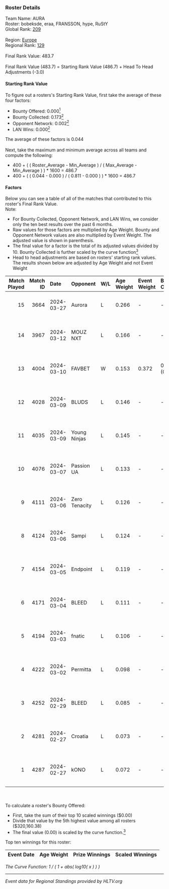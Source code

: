 ### Roster Details<br />
Team Name: AURA<br />
Roster: bobeksde, eraa, FRANSSON, hype, RuStY<br />
Global Rank: [209](../standings_global.md)<br />
<br />
Region: [Europe]( ../standings_europe.md)<br />
Regional Rank: [129]( ../standings_europe.md)<br />
<br />
Final Rank Value:  483.7<br />
<br />
Final Rank Value (483.7) = Starting Rank Value (486.7) + Head To Head Adjustments (-3.0)<br />

#### Starting Rank Value<br />
To figure out a rosters's Starting Rank Value, first take the average of these four factors:<br />
- Bounty Offered: 0.000[<sup>1</sup>](#table2)
- Bounty Collected: 0.173[<sup>2</sup>](#table1)
- Opponent Network: 0.002[<sup>2</sup>](#table1)
- LAN Wins: 0.000[<sup>2</sup>](#table1)

The average of these factors is 0.044<br />
<br />
Next, take the maximum and minimum average across all teams and compute the following:<br />
- 400 + ( ( Roster_Average - Min_Average ) / ( Max_Average - Min_Average ) ) * 1600 = 486.7
- 400 + ( ( 0.044 - 0.000 ) / ( 0.811 - 0.000 ) ) * 1600 = 486.7


#### Factors<br />
Below you can see a table of all of the matches that contributed to this roster's Final Rank Value.<br />
Note:<br />

- For Bounty Collected, Opponent Network, and LAN Wins, we consider only the ten best results over the past 6 months.
- Raw values for those factors are multiplied by Age Weight. Bounty and Opponent Network values are also multiplied by Event Weight. The adjusted value is shown in parenthesis.
- The final value for a factor is the total of its adjusted values divided by 10. Bounty Collected is further scaled by the curve function[<sup>3</sup>](#curveFunction)
- Head to head adjustments are based on rosters' starting rank values. The results shown below are adjusted by Age Weight and not Event Weight
<span id="table1"></span><br />


| Match Played | Match ID | Date       | Opponent      | W/L | Age Weight | Event Weight | Bounty Collected | Opponent Network | LAN Wins  | H2H Adj. | Roster                                 |
| -: | -: | :- | :- | :- | :- | :- | :- | :- | :- | -: | :- |
|           15 |     3664 | 2024-03-27 | Aurora        | L   | 0.266      | -            | -                | -                | -         |    -0.02 | bobeksde, eraa, FRANSSON, hype, RuStY  |
|           14 |     3967 | 2024-03-12 | MOUZ NXT      | L   | 0.166      | -            | -                | -                | -         |    -0.26 | bobeksde, eraa, Golden, Plopski, RuStY |
|           13 |     4004 | 2024-03-10 | FAVBET        | W   | 0.153      | 0.372        | 0.003 (0.000)    | 0.413 (0.024)    | 0 (0.000) |     4.02 | bobeksde, eraa, Golden, Plopski, RuStY |
|           12 |     4028 | 2024-03-09 | BLUDS         | L   | 0.146      | -            | -                | -                | -         |    -2.81 | bobeksde, eraa, Golden, Plopski, RuStY |
|           11 |     4035 | 2024-03-09 | Young Ninjas  | L   | 0.145      | -            | -                | -                | -         |    -0.77 | bobeksde, eraa, Golden, Plopski, RuStY |
|           10 |     4076 | 2024-03-07 | Passion UA    | L   | 0.133      | -            | -                | -                | -         |    -0.16 | bobeksde, eraa, Golden, Plopski, RuStY |
|            9 |     4111 | 2024-03-06 | Zero Tenacity | L   | 0.126      | -            | -                | -                | -         |    -0.15 | bobeksde, eraa, Golden, Plopski, RuStY |
|            8 |     4124 | 2024-03-06 | Sampi         | L   | 0.124      | -            | -                | -                | -         |    -0.43 | bobeksde, eraa, Golden, Plopski, RuStY |
|            7 |     4154 | 2024-03-05 | Endpoint      | L   | 0.119      | -            | -                | -                | -         |    -0.23 | bobeksde, eraa, Golden, Plopski, RuStY |
|            6 |     4171 | 2024-03-04 | BLEED         | L   | 0.111      | -            | -                | -                | -         |    -0.29 | bobeksde, eraa, Golden, Plopski, RuStY |
|            5 |     4194 | 2024-03-03 | fnatic        | L   | 0.106      | -            | -                | -                | -         |    -0.01 | bobeksde, eraa, Golden, Plopski, RuStY |
|            4 |     4222 | 2024-03-02 | Permitta      | L   | 0.098      | -            | -                | -                | -         |    -0.21 | bobeksde, eraa, Golden, Plopski, RuStY |
|            3 |     4252 | 2024-02-29 | BLEED         | L   | 0.085      | -            | -                | -                | -         |    -0.22 | bobeksde, eraa, Golden, Plopski, RuStY |
|            2 |     4281 | 2024-02-27 | Croatia       | L   | 0.073      | -            | -                | -                | -         |    -1.16 | bobeksde, eraa, Golden, Plopski, RuStY |
|            1 |     4287 | 2024-02-27 | kONO          | L   | 0.072      | -            | -                | -                | -         |    -0.27 | bobeksde, eraa, Golden, Plopski, RuStY |

<br />
<span id="table2"></span><br />
To calculate a roster's Bounty Offered:<br />

- First, take the sum of their top 10 scaled winnings ($0.00)
- Divide that value by the 5th highest value among all rosters ($320,160.38)
- The final value (0.00) is scaled by the curve function.[<sup>3</sup>](#curveFunction)

Top ten winnings for this roster:<br />

| Event Date | Age Weight | Prize Winnings | Scaled Winnings |
| :- | -: | :- | :- |


<span id="curveFunction"></span>_The Curve Function: 1 / ( 1 + abs( log10( x ) ) )_<br />

---
_Event data for Regional Standings provided by HLTV.org_<br />

